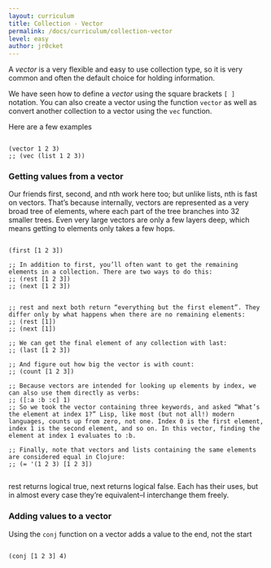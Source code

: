 ```yaml
---
layout: curriculum
title: Collection - Vector
permalink: /docs/curriculum/collection-vector
level: easy
author: jr0cket
---
```


A _vector_ is a very flexible and easy to use collection type, so it is very common and often the default choice for holding information.

We have seen how to define a _vector_ using the square brackets `[ ]` notation.  You can also create a vector using the function `vector` as well as convert another collection to a vector using the `vec` function.

Here are a few examples

<!-- Using expression evaluation fix to make string appear as a value in klipse -->
<pre><code class="language-klipse" data-eval-context="expr">
(vector 1 2 3)
;; (vec (list 1 2 3))
</code></pre>


### Getting values from a vector

Our friends first, second, and nth work here too; but unlike lists, nth is fast on vectors. That’s because internally, vectors are represented as a very broad tree of elements, where each part of the tree branches into 32 smaller trees. Even very large vectors are only a few layers deep, which means getting to elements only takes a few hops.


<!-- Using expression evaluation fix to make string appear as a value in klipse -->
<pre><code class="language-klipse" data-eval-context="expr">
(first [1 2 3])

;; In addition to first, you’ll often want to get the remaining elements in a collection. There are two ways to do this:
;; (rest [1 2 3])
;; (next [1 2 3])


;; rest and next both return “everything but the first element”. They differ only by what happens when there are no remaining elements:
;; (rest [1])
;; (next [1])

;; We can get the final element of any collection with last:
;; (last [1 2 3])

;; And figure out how big the vector is with count:
;; (count [1 2 3])

;; Because vectors are intended for looking up elements by index, we can also use them directly as verbs:
;; ([:a :b :c] 1)
;; So we took the vector containing three keywords, and asked “What’s the element at index 1?” Lisp, like most (but not all!) modern languages, counts up from zero, not one. Index 0 is the first element, index 1 is the second element, and so on. In this vector, finding the element at index 1 evaluates to :b.

;; Finally, note that vectors and lists containing the same elements are considered equal in Clojure:
;; (= '(1 2 3) [1 2 3])

</code></pre>

rest returns logical true, next returns logical false. Each has their uses, but in almost every case they’re equivalent–I interchange them freely.


### Adding values to a vector

Using the `conj` function on a vector adds a value to the end, not the start

<!-- Using expression evaluation fix to make string appear as a value in klipse -->
<pre><code class="language-klipse" data-eval-context="expr">
(conj [1 2 3] 4)
</code></pre>
